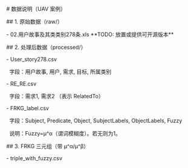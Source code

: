 \# 数据说明（UAV 案例）



\## 1. 原始数据（raw/）

\- 02.用户故事及其类类别278条.xls  \*\*TODO: 放置或提供可开源版本\*\*



\## 2. 处理后数据（processed/）

\- User\_story278.csv  

&nbsp; 字段：用户故事, 用户, 需求, 目标, 所属类别

\- RE\_RE.csv  

&nbsp; 字段：需求1, 需求2  （表示 RelatedTo）

\- FRKG\_label.csv  

&nbsp; 字段：Subject, Predicate, Object, SubjectLabels, ObjectLabels, Fuzzy  

&nbsp; 说明：Fuzzy=μ^α（谓词模糊度）。若无则为1。



\## 3. FRKG 三元组（带 μ^α/μ^β）

\- triple\_with\_fuzzy.csv

